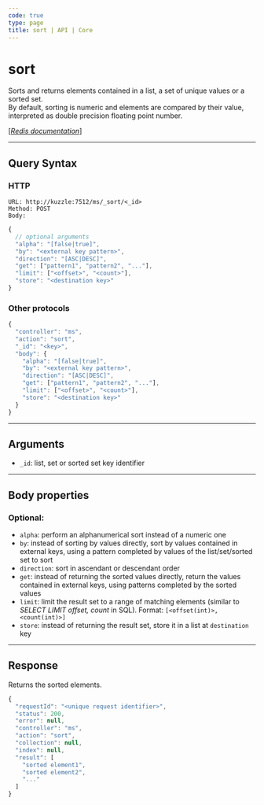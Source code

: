 ```yaml
---
code: true
type: page
title: sort | API | Core
---
```


# sort



Sorts and returns elements contained in a list, a set of unique values or a sorted set.  
By default, sorting is numeric and elements are compared by their value, interpreted as double precision floating point number.

[[_Redis documentation_]](https://redis.io/commands/sort)

---

## Query Syntax

### HTTP

```http
URL: http://kuzzle:7512/ms/_sort/<_id>
Method: POST
Body:
```

```js
{
  // optional arguments
  "alpha": "[false|true]",
  "by": "<external key pattern>",
  "direction": "[ASC|DESC]",
  "get": ["pattern1", "pattern2", "..."],
  "limit": ["<offset>", "<count>"],
  "store": "<destination key>"
}
```

### Other protocols

```js
{
  "controller": "ms",
  "action": "sort",
  "_id": "<key>",
  "body": {
    "alpha": "[false|true]",
    "by": "<external key pattern>",
    "direction": "[ASC|DESC]",
    "get": ["pattern1", "pattern2", "..."],
    "limit": ["<offset>", "<count>"],
    "store": "<destination key>"
  }
}
```

---

## Arguments

- `_id`: list, set or sorted set key identifier

---

## Body properties

### Optional:

- `alpha`: perform an alphanumerical sort instead of a numeric one
- `by`: instead of sorting by values directly, sort by values contained in external keys, using a pattern completed by values of the list/set/sorted set to sort
- `direction`: sort in ascendant or descendant order
- `get`: instead of returning the sorted values directly, return the values contained in external keys, using patterns completed by the sorted values
- `limit`: limit the result set to a range of matching elements (similar to _SELECT LIMIT offset, count_ in SQL). Format: `[<offset(int)>, <count(int)>]`
- `store`: instead of returning the result set, store it in a list at `destination` key

---

## Response

Returns the sorted elements.

```js
{
  "requestId": "<unique request identifier>",
  "status": 200,
  "error": null,
  "controller": "ms",
  "action": "sort",
  "collection": null,
  "index": null,
  "result": [
    "sorted element1",
    "sorted element2",
    "..."
  ]
}
```
